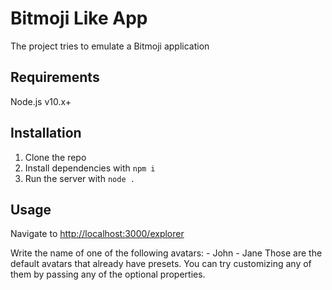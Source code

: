 # Bitmoji Like App

The project tries to emulate a Bitmoji application

## Requirements

Node.js v10.x+

## Installation

1. Clone the repo
2. Install dependencies with `npm i`
3. Run the server with `node .`

## Usage
Navigate to [http://localhost:3000/explorer](http://localhost:3000/explorer)


Write the name of one of the following avatars: 
    - John
    - Jane
Those are the default avatars that already have presets. You can try customizing any of them by passing any of the optional properties.
